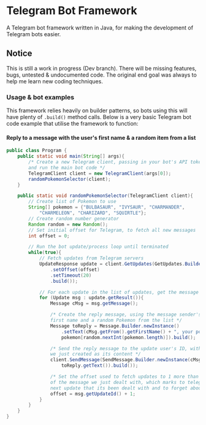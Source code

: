 # Telegram Bot Framework
A Telegram bot framework written in Java, for making the development of Telegram bots easier.

## Notice
This is still a work in progress (Dev branch). There will be missing features, bugs, untested & undocumented code. The original end goal was always to help me learn new coding techniques.

### Usage & bot examples
This framework relies heavily on builder patterns, so bots using this will have plenty of `.build()` method calls. Below is a very basic Telegram bot code example that utilise the framework to function:

#### Reply to a message with the user's first name & a random item from a list


```Java
public class Program {
    public static void main(String[] args){
        /* Create a new Telegram client, passing in your bot's API token
        and run the main bot code */
        TelegramClient client = new TelegramClient(args[0]);
        randomPokemonSelector(client);
    }

    public static void randomPokemonSelector(TelegramClient client){
        // Create list of Pokemon to use
        String[] pokemon = {"BULBASAUR", "IVYSAUR", "CHARMANDER", 
            "CHARMELEON", "CHARIZARD", "SQUIRTLE"};
        // Create random number generator
        Random random = new Random();
        // Set initial offset for Telegram, to fetch all new messages
        int offset = 0;

        // Run the bot update/process loop until terminated
        while(true){
            // Fetch updates from Telegram servers
            UpdateResponse update = client.GetUpdates(GetUpdates.Builder.newInstance()
                .setOffset(offset)
                .setTimeout(20)
                .build());

            // For each update in the list of updates, get the message contents
            for (Update msg : update.getResult()){
                Message cMsg = msg.getMessage();

                /* Create the reply message, using the message sender's
                first name and a random Pokemon from the list */
                Message toReply = Message.Builder.newInstance()
                    .setText(cMsg.getFrom().getFirstName() + ", your pokemon is " + 
                    pokemon[random.nextInt(pokemon.length)]).build();

                /* Send the reply message to the update user's ID, with the text
                we just created as its content */
                client.SendMessage(SendMessage.Builder.newInstance(cMsg.getChat().getId(), 
                    toReply.getText()).build());

                /* Set the offset used to fetch updates to 1 more than the update ID
                of the message we just dealt with, which marks to telegram on the
                next update that its been dealt with and to forget about it */
                offset = msg.getUpdateId() + 1;
            }
        }
    }
}
```
